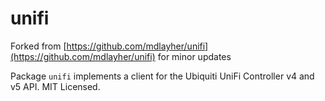 unifi 
=====

Forked from [https://github.com/mdlayher/unifi](https://github.com/mdlayher/unifi) for minor updates

Package `unifi` implements a client for the Ubiquiti UniFi Controller v4 and v5 API.
MIT Licensed.
